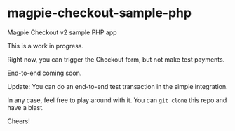 # magpie-checkout-sample-php
Magpie Checkout v2 sample PHP app

This is a work in progress.

Right now, you can trigger the Checkout form, but not make test payments.

End-to-end coming soon.

Update: You can do an end-to-end test transaction in the simple integration.

In any case, feel free to play around with it. You can `git clone` this repo and have a blast.

Cheers!